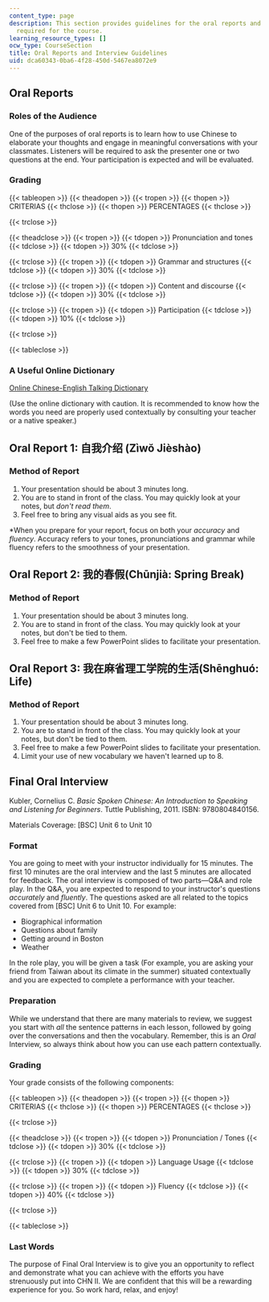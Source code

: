 ```yaml
---
content_type: page
description: This section provides guidelines for the oral reports and final interview
  required for the course.
learning_resource_types: []
ocw_type: CourseSection
title: Oral Reports and Interview Guidelines
uid: dca60343-0ba6-4f28-450d-5467ea8072e9
---
```


Oral Reports
------------

### Roles of the Audience

One of the purposes of oral reports is to learn how to use Chinese to elaborate your thoughts and engage in meaningful conversations with your classmates. Listeners will be required to ask the presenter one or two questions at the end. Your participation is expected and will be evaluated.

### Grading

{{< tableopen >}}
{{< theadopen >}}
{{< tropen >}}
{{< thopen >}}
CRITERIAS
{{< thclose >}}
{{< thopen >}}
PERCENTAGES
{{< thclose >}}

{{< trclose >}}

{{< theadclose >}}
{{< tropen >}}
{{< tdopen >}}
Pronunciation and tones
{{< tdclose >}}
{{< tdopen >}}
30%
{{< tdclose >}}

{{< trclose >}}
{{< tropen >}}
{{< tdopen >}}
Grammar and structures
{{< tdclose >}}
{{< tdopen >}}
30%
{{< tdclose >}}

{{< trclose >}}
{{< tropen >}}
{{< tdopen >}}
Content and discourse
{{< tdclose >}}
{{< tdopen >}}
30%
{{< tdclose >}}

{{< trclose >}}
{{< tropen >}}
{{< tdopen >}}
Participation
{{< tdclose >}}
{{< tdopen >}}
10%
{{< tdclose >}}

{{< trclose >}}

{{< tableclose >}}

### A Useful Online Dictionary

[Online Chinese-English Talking Dictionary](http://www.yellowbridge.com/chinese/)

(Use the online dictionary with caution. It is recommended to know how the words you need are properly used contextually by consulting your teacher or a native speaker.)

Oral Report 1: 自我介绍 (Zìwŏ Jièshào)
----------------------------------

### Method of Report

1.  Your presentation should be about 3 minutes long.
2.  You are to stand in front of the class. You may quickly look at your notes, but _don't read them_.
3.  Feel free to bring any visual aids as you see fit.

\*When you prepare for your report, focus on both your _accuracy_ and _fluency_. Accuracy refers to your tones, pronunciations and grammar while fluency refers to the smoothness of your presentation.

Oral Report 2: 我的春假(Chūnjià: Spring Break)
------------------------------------------

### Method of Report

1.  Your presentation should be about 3 minutes long.
2.  You are to stand in front of the class. You may quickly look at your notes, but don't be tied to them.
3.  Feel free to make a few PowerPoint slides to facilitate your presentation.

Oral Report 3: 我在麻省理工学院的生活(Shēnghuó: Life)
------------------------------------------

### Method of Report

1.  Your presentation should be about 3 minutes long.
2.  You are to stand in front of the class. You may quickly look at your notes, but don't be tied to them.
3.  Feel free to make a few PowerPoint slides to facilitate your presentation.
4.  Limit your use of new vocabulary we haven't learned up to 8.

Final Oral Interview
--------------------

Kubler, Cornelius C. _Basic Spoken Chinese: An Introduction to Speaking and Listening for Beginners_. Tuttle Publishing, 2011. ISBN: 9780804840156.

Materials Coverage: \[BSC\] Unit 6 to Unit 10

### Format

You are going to meet with your instructor individually for 15 minutes. The first 10 minutes are the oral interview and the last 5 minutes are allocated for feedback. The oral interview is composed of two parts—Q&A and role play. In the Q&A, you are expected to respond to your instructor's questions _accurately_ and _fluently_. The questions asked are all related to the topics covered from \[BSC\] Unit 6 to Unit 10. For example:

*   Biographical information
*   Questions about family
*   Getting around in Boston
*   Weather

In the role play, you will be given a task (For example, you are asking your friend from Taiwan about its climate in the summer) situated contextually and you are expected to complete a performance with your teacher.

### Preparation

While we understand that there are many materials to review, we suggest you start with _all_ the sentence patterns in each lesson, followed by going over the conversations and then the vocabulary. Remember, this is an _Oral_ Interview, so always think about how you can use each pattern contextually.

### Grading

Your grade consists of the following components:

{{< tableopen >}}
{{< theadopen >}}
{{< tropen >}}
{{< thopen >}}
CRITERIAS
{{< thclose >}}
{{< thopen >}}
PERCENTAGES
{{< thclose >}}

{{< trclose >}}

{{< theadclose >}}
{{< tropen >}}
{{< tdopen >}}
Pronunciation / Tones
{{< tdclose >}}
{{< tdopen >}}
30%
{{< tdclose >}}

{{< trclose >}}
{{< tropen >}}
{{< tdopen >}}
Language Usage
{{< tdclose >}}
{{< tdopen >}}
30%
{{< tdclose >}}

{{< trclose >}}
{{< tropen >}}
{{< tdopen >}}
Fluency
{{< tdclose >}}
{{< tdopen >}}
40%
{{< tdclose >}}

{{< trclose >}}

{{< tableclose >}}

### Last Words

The purpose of Final Oral Interview is to give you an opportunity to reflect and demonstrate what you can achieve with the efforts you have strenuously put into CHN II. We are confident that this will be a rewarding experience for you. So work hard, relax, and enjoy!
